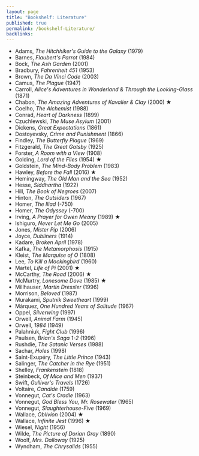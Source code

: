```yaml
---
layout: page
title: "Bookshelf: Literature"
published: true
permalink: /bookshelf-Literature/
backlinks: 
---
```


* Adams, *The Hitchhiker's Guide to the Galaxy* (1979)
* Barnes, *Flaubert's Parrot* (1984)
* Bock, *The Ash Garden* (2001)
* Bradbury, *Fahrenheit 451* (1953)
* Brown, *The Da Vinci Code* (2003)
* Camus, *The Plague* (1947)
* Carroll, *Alice's Adventures in Wonderland & Through the Looking-Glass* (1871)
* Chabon, *The Amazing Adventures of Kavalier & Clay* (2000) ★
* Coelho, *The Alchemist* (1988)
* Conrad, *Heart of Darkness* (1899)
* Czuchlewski, *The Muse Asylum* (2001)
* Dickens, *Great Expectations* (1861)
* Dostoyevsky, *Crime and Punishment* (1866)
* Findley, *The Butterfly Plague* (1969)
* Fitzgerald, *The Great Gatsby* (1925)
* Forster, *A Room with a View* (1908)
* Golding, *Lord of the Flies* (1954) ★
* Goldstein, *The Mind-Body Problem* (1983)
* Hawley, *Before the Fall* (2016) ★
* Hemingway, *The Old Man and the Sea* (1952)
* Hesse, *Siddhartha* (1922)
* Hill, *The Book of Negroes* (2007)
* Hinton, *The Outsiders* (1967)
* Homer, *The Iliad* (-750)
* Homer, *The Odyssey* (-700)
* Irving, *A Prayer for Owen Meany* (1989) ★
* Ishiguro, *Never Let Me Go* (2005)
* Jones, *Mister Pip* (2006)
* Joyce, *Dubliners* (1914)
* Kadare, *Broken April* (1978)
* Kafka, *The Metamorphosis* (1915)
* Kleist, *The Marquise of O* (1808)
* Lee, *To Kill a Mockingbird* (1960)
* Martel, *Life of Pi* (2001) ★
* McCarthy, *The Road* (2006) ★
* McMurtry, *Lonesome Dove* (1985) ★
* Millhauser, *Martin Dressler* (1996)
* Morrison, *Beloved* (1987)
* Murakami, *Sputnik Sweetheart* (1999)
* Márquez, *One Hundred Years of Solitude* (1967)
* Oppel, *Silverwing* (1997)
* Orwell, *Animal Farm* (1945)
* Orwell, *1984* (1949)
* Palahniuk, *Fight Club* (1996)
* Paulsen, *Brian's Saga 1-2* (1996)
* Rushdie, *The Satanic Verses* (1988)
* Sachar, *Holes* (1998)
* Saint-Exupéry, *The Little Prince* (1943)
* Salinger, *The Catcher in the Rye* (1951)
* Shelley, *Frankenstein* (1818)
* Steinbeck, *Of Mice and Men* (1937)
* Swift, *Gulliver's Travels* (1726)
* Voltaire, *Candide* (1759)
* Vonnegut, *Cat's Cradle* (1963)
* Vonnegut, *God Bless You, Mr. Rosewater* (1965)
* Vonnegut, *Slaughterhouse-Five* (1969)
* Wallace, *Oblivion* (2004) ★
* Wallace, *Infinite Jest* (1996) ★
* Wiesel, *Night* (1956)
* Wilde, *The Picture of Dorian Gray* (1890)
* Woolf, *Mrs. Dalloway* (1925)
* Wyndham, *The Chrysalids* (1955)
